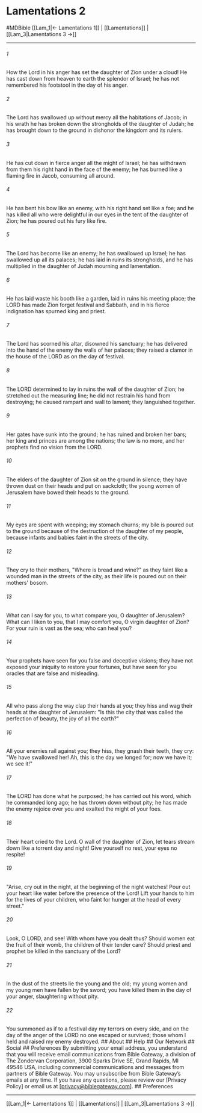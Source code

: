 # Lamentations 2
#MDBible
[[Lam_1|← Lamentations 1]] | [[Lamentations]] | [[Lam_3|Lamentations 3 →]]

***


###### 1 
How the Lord in his anger has set the daughter of Zion under a cloud! He has cast down from heaven to earth the splendor of Israel; he has not remembered his footstool in the day of his anger. 

###### 2 
The Lord has swallowed up without mercy all the habitations of Jacob; in his wrath he has broken down the strongholds of the daughter of Judah; he has brought down to the ground in dishonor the kingdom and its rulers. 

###### 3 
He has cut down in fierce anger all the might of Israel; he has withdrawn from them his right hand in the face of the enemy; he has burned like a flaming fire in Jacob, consuming all around. 

###### 4 
He has bent his bow like an enemy, with his right hand set like a foe; and he has killed all who were delightful in our eyes in the tent of the daughter of Zion; he has poured out his fury like fire. 

###### 5 
The Lord has become like an enemy; he has swallowed up Israel; he has swallowed up all its palaces; he has laid in ruins its strongholds, and he has multiplied in the daughter of Judah mourning and lamentation. 

###### 6 
He has laid waste his booth like a garden, laid in ruins his meeting place; the LORD has made Zion forget festival and Sabbath, and in his fierce indignation has spurned king and priest. 

###### 7 
The Lord has scorned his altar, disowned his sanctuary; he has delivered into the hand of the enemy the walls of her palaces; they raised a clamor in the house of the LORD as on the day of festival. 

###### 8 
The LORD determined to lay in ruins the wall of the daughter of Zion; he stretched out the measuring line; he did not restrain his hand from destroying; he caused rampart and wall to lament; they languished together. 

###### 9 
Her gates have sunk into the ground; he has ruined and broken her bars; her king and princes are among the nations; the law is no more, and her prophets find no vision from the LORD. 

###### 10 
The elders of the daughter of Zion sit on the ground in silence; they have thrown dust on their heads and put on sackcloth; the young women of Jerusalem have bowed their heads to the ground. 

###### 11 
My eyes are spent with weeping; my stomach churns; my bile is poured out to the ground because of the destruction of the daughter of my people, because infants and babies faint in the streets of the city. 

###### 12 
They cry to their mothers, "Where is bread and wine?" as they faint like a wounded man in the streets of the city, as their life is poured out on their mothers' bosom. 

###### 13 
What can I say for you, to what compare you, O daughter of Jerusalem? What can I liken to you, that I may comfort you, O virgin daughter of Zion? For your ruin is vast as the sea; who can heal you? 

###### 14 
Your prophets have seen for you false and deceptive visions; they have not exposed your iniquity to restore your fortunes, but have seen for you oracles that are false and misleading. 

###### 15 
All who pass along the way clap their hands at you; they hiss and wag their heads at the daughter of Jerusalem: "Is this the city that was called the perfection of beauty, the joy of all the earth?" 

###### 16 
All your enemies rail against you; they hiss, they gnash their teeth, they cry: "We have swallowed her! Ah, this is the day we longed for; now we have it; we see it!" 

###### 17 
The LORD has done what he purposed; he has carried out his word, which he commanded long ago; he has thrown down without pity; he has made the enemy rejoice over you and exalted the might of your foes. 

###### 18 
Their heart cried to the Lord. O wall of the daughter of Zion, let tears stream down like a torrent day and night! Give yourself no rest, your eyes no respite! 

###### 19 
"Arise, cry out in the night, at the beginning of the night watches! Pour out your heart like water before the presence of the Lord! Lift your hands to him for the lives of your children, who faint for hunger at the head of every street." 

###### 20 
Look, O LORD, and see! With whom have you dealt thus? Should women eat the fruit of their womb, the children of their tender care? Should priest and prophet be killed in the sanctuary of the Lord? 

###### 21 
In the dust of the streets lie the young and the old; my young women and my young men have fallen by the sword; you have killed them in the day of your anger, slaughtering without pity. 

###### 22 
You summoned as if to a festival day my terrors on every side, and on the day of the anger of the LORD no one escaped or survived; those whom I held and raised my enemy destroyed. ## About ## Help ## Our Network ## Social ## Preferences By submitting your email address, you understand that you will receive email communications from Bible Gateway, a division of The Zondervan Corporation, 3900 Sparks Drive SE, Grand Rapids, MI 49546 USA, including commercial communications and messages from partners of Bible Gateway. You may unsubscribe from Bible Gateway&rsquo;s emails at any time. If you have any questions, please review our [Privacy Policy] or email us at [privacy@biblegateway.com]. ## Preferences

***

[[Lam_1|← Lamentations 1]] | [[Lamentations]] | [[Lam_3|Lamentations 3 →]]

